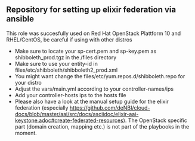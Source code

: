 ## Repository for setting up elixir federation via ansible

This role was succesfully used on Red Hat OpenStack Plattform 10 and RHEL/CentOS, be careful if using with other distros

* Make sure to locate your sp-cert.pem and sp-key.pem as shibboleth_prod.tgz in the /files directory
* Make sure to use your entity-id in files/etc/shibboleth/shibboleth2_prod.xml
* You might want change the files/etc/yum.repos.d/shibboleth.repo for your distro
* Adjust the vars/main.yml according to your controller-names/ips
* Add your controller-hosts ips to the hosts file
* Please also have a look at the manual setup guide for the elixir federation (especially https://github.com/deNBI/cloud-docs/blob/master/aai/src/docs/asciidoc/elixir-aai-keystone.adoc#create-federated-resources). The OpenStack specific part (domain creation, mapping etc.) is not part of the playbooks in the moment.
